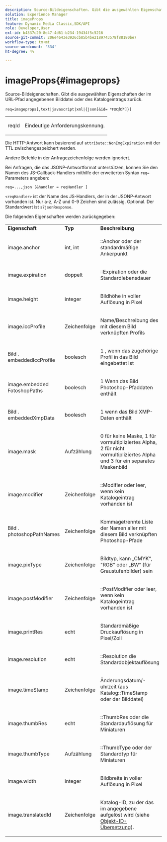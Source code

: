 ```yaml
---
description: Source-Bildeigenschaften. Gibt die ausgewählten Eigenschaften der im URL-Pfad angegebenen Bilddatei oder des Katalogeintrags zurück.
solution: Experience Manager
title: imageProps
feature: Dynamic Media Classic,SDK/API
role: Developer,User
exl-id: b4337c20-8e47-4d61-b234-19434f5c5216
source-git-commit: 206e4643e3926cb85b4be2189743578f88180be7
workflow-type: tm+mt
source-wordcount: '334'
ht-degree: 4%

---
```


# imageProps{#imageprops}

Source-Bildeigenschaften. Gibt die ausgewählten Eigenschaften der im URL-Pfad angegebenen Bilddatei oder des Katalogeintrags zurück.

`req=imageprops[,text|javascript|xml|{json[&id= *`reqId`*]}]`

<table id="simpletable_8E03127D50444CA7878A6B08E866EE2E"> 
 <tr class="strow"> 
  <td class="stentry"> <p><span class="codeph"><span class="varname"> reqId</span></span> </p> </td> 
  <td class="stentry"> <p>Eindeutige Anforderungskennung. </p></td> 
 </tr> 
</table>

Die HTTP-Antwort kann basierend auf `attribute::NonImgExpiration` mit der TTL zwischengespeichert werden.

Andere Befehle in der Anfragezeichenfolge werden ignoriert.

Bei Anfragen, die das JSONP-Antwortformat unterstützen, können Sie den Namen des JS-Callback-Handlers mithilfe der erweiterten Syntax `req=` Parameters angeben:

`req=...,json [&handler = reqHandler ]`

`<reqHandler>` ist der Name des JS-Handlers, der in der JSONP-Antwort vorhanden ist. Nur a-z, A-Z und 0-9 Zeichen sind zulässig. Optional. Der Standardwert ist `s7jsonResponse`.

Die folgenden Eigenschaften werden zurückgegeben:

<table id="table_5F289E2E21594A5598DF98E65DEDDFA0"> 
 <tbody> 
  <tr> 
   <td> <b> Eigenschaft</b> </td> 
   <td> <b> Typ</b> </td> 
   <td> <b> Beschreibung</b> </td> 
  </tr> 
  <tr> 
   <td> <p> <span class="codeph"> image.anchor</span> </p> </td> 
   <td> <p> int, int </p> </td> 
   <td> <p> <span class="codeph">::Anchor</span> oder der standardmäßige Ankerpunkt </p> </td> 
  </tr> 
  <tr> 
   <td> <p> <span class="codeph"> image.expiration</span> </p> </td> 
   <td> <p> doppelt </p> </td> 
   <td> <p> <span class="codeph">::Expiration</span> oder die Standardlebensdauer </p> </td> 
  </tr> 
  <tr> 
   <td> <p> <span class="codeph"> image.height</span> </p> </td> 
   <td> <p> integer </p> </td> 
   <td> <p>Bildhöhe in voller Auflösung in Pixel </p> </td> 
  </tr> 
  <tr> 
   <td> <p> <span class="codeph"> image.iccProfile</span> </p> </td> 
   <td> <p> Zeichenfolge </p> </td> 
   <td> <p> Name/Beschreibung des mit diesem Bild verknüpften Profils </p> </td> 
  </tr> 
  <tr> 
   <td> <p> Bild <span class="codeph">. embeddedIccProfile</span> </p> </td> 
   <td> <p> boolesch </p> </td> 
   <td> <p> 1 , wenn das zugehörige Profil in das Bild eingebettet ist </p> </td> 
  </tr> 
  <tr> 
   <td> <p> <span class="codeph"> image.embedded FotoshopPaths</span> </p> </td> 
   <td> <p> boolesch </p> </td> 
   <td> <p> 1 Wenn das Bild Photoshop-Pfaddaten enthält </p> </td> 
  </tr> 
  <tr> 
   <td> <p> Bild <span class="codeph">. embeddedXmpData</span> </p> </td> 
   <td> <p> boolesch </p> </td> 
   <td> <p> 1 wenn das Bild XMP-Daten enthält </p> </td> 
  </tr> 
  <tr> 
   <td> <p> <span class="codeph"> image.mask</span> </p> </td> 
   <td> <p> Aufzählung </p> </td> 
   <td> <p> 0 für keine Maske, 1 für vormultipliziertes Alpha, 2 für nicht vormultipliziertes Alpha und 3 für ein separates Maskenbild </p> </td> 
  </tr> 
  <tr> 
   <td> <p> <span class="codeph"> image.modifier</span> </p> </td> 
   <td> <p> Zeichenfolge </p> </td> 
   <td> <p> <span class="codeph">::Modifier</span> oder leer, wenn kein Katalogeintrag vorhanden ist </p> </td> 
  </tr> 
  <tr> 
   <td> <p> Bild <span class="codeph">. photoshopPathNames</span> </p> </td> 
   <td> <p> Zeichenfolge </p> </td> 
   <td> <p> Kommagetrennte Liste der Namen aller mit diesem Bild verknüpften Photoshop-Pfade </p> </td> 
  </tr> 
  <tr> 
   <td> <p> <span class="codeph"> image.pixType</span> </p> </td> 
   <td> <p> Zeichenfolge </p> </td> 
   <td> <p> Bildtyp, kann „CMYK“, "RGB" oder „BW“ (für Graustufenbilder) sein </p> </td> 
  </tr> 
  <tr> 
   <td> <p> <span class="codeph"> image.postModifier</span> </p> </td> 
   <td> <p> Zeichenfolge </p> </td> 
   <td> <p> <span class="codeph">::PostModifier</span> oder leer, wenn kein Katalogeintrag vorhanden ist </p> </td> 
  </tr> 
  <tr> 
   <td> <p> <span class="codeph"> image.printRes</span> </p> </td> 
   <td> <p> echt </p> </td> 
   <td> <p> Standardmäßige Druckauflösung in Pixel/Zoll </p> </td> 
  </tr> 
  <tr> 
   <td> <p> <span class="codeph"> image.resolution</span> </p> </td> 
   <td> <p> echt </p> </td> 
   <td> <p> <span class="codeph">::Resolution </span> die Standardobjektauflösung </p> </td> 
  </tr> 
  <tr> 
   <td> <p> <span class="codeph"> image.timeStamp</span> </p> </td> 
   <td> <p> Zeichenfolge </p> </td> 
   <td> <p>Änderungsdatum/-uhrzeit (aus <span class="codeph"> Katalog::TimeStamp</span> oder der Bilddatei) </p> </td> 
  </tr> 
  <tr> 
   <td> <p> <span class="codeph"> image.thumbRes</span> </p> </td> 
   <td> <p> echt </p> </td> 
   <td> <p> <span class="codeph">::ThumbRes</span> oder die Standardauflösung für Miniaturen </p> </td> 
  </tr> 
  <tr> 
   <td> <p> <span class="codeph"> image.thumbType</span> </p> </td> 
   <td> <p> Aufzählung </p> </td> 
   <td> <p> <span class="codeph">::ThumbType</span> oder der Standardtyp für Miniaturen </p> </td> 
  </tr> 
  <tr> 
   <td> <p> <span class="codeph"> image.width</span> </p> </td> 
   <td> <p> integer </p> </td> 
   <td> <p> Bildbreite in voller Auflösung in Pixel </p> </td> 
  </tr> 
  <tr> 
   <td> <p> <span class="codeph"> image.translatedId</span> </p> </td> 
   <td> <p> Zeichenfolge </p> </td> 
   <td> <p> Katalog-ID, zu der das im </span> angegebene <span class="varname"> aufgelöst wird (siehe <a href="../../../../../../is-api/http-ref/image-serving-api-ref/c-http-protocol-reference/c-syntax-and-features/r-object-id-translation.md#reference-cf3e34e6cbb346d69ded9982bfdef414" type="reference" format="dita" scope="local"> Objekt-ID-Übersetzung</a>). </p> </td> 
  </tr> 
 </tbody> 
</table>
